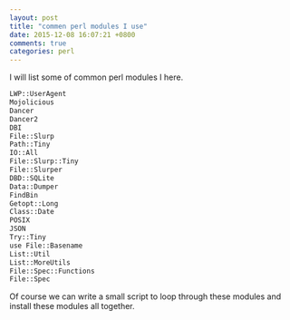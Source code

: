 ```yaml
---
layout: post
title: "commen perl modules I use"
date: 2015-12-08 16:07:21 +0800
comments: true
categories: perl
---
```

I will list some of common perl modules I here. 

```sh
LWP::UserAgent
Mojolicious
Dancer
Dancer2
DBI
File::Slurp
Path::Tiny
IO::All
File::Slurp::Tiny
File::Slurper
DBD::SQLite
Data::Dumper
FindBin
Getopt::Long
Class::Date
POSIX
JSON
Try::Tiny
use File::Basename
List::Util
List::MoreUtils
File::Spec::Functions
File::Spec
```

Of course we can write a small script to loop through these modules and install these modules all together.